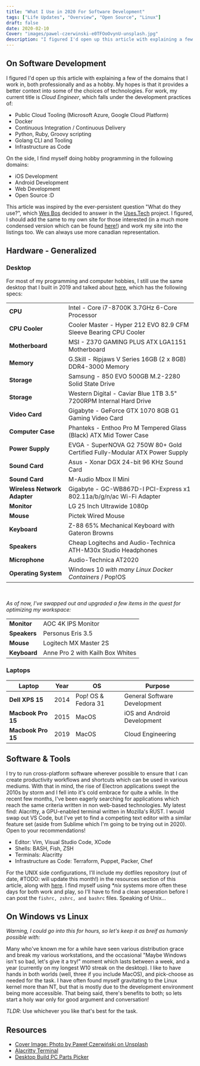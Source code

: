 ```yaml
---
title: "What I Use in 2020 For Software Development"
tags: ["Life Updates", "Overview", "Open Source", "Linux"]
draft: false
date: 2020-02-10
Cover: "images/pawel-czerwinski-e0TFOoOvynU-unsplash.jpg"
description: "I figured I'd open up this article with explaining a few of the domains that I work in, both professionally and as a hobby. My hopes is that it provides a better context into some of the choices of technologies. For work, my current title is Cloud Engineer, and on the side, I find myself doing hobby programming in the web, mobile and open source domains."
---
```


## On Software Development

I figured I'd open up this article with explaining a few of the domains that I work in, both professionally and as a hobby. My hopes is that it provides a better context into some of the choices of technologies. For work, my current title is _Cloud Engineer_, which falls under the development practices of:

- Public Cloud Tooling (Microsoft Azure, Google Cloud Platform)
- Docker
- Continuous Integration / Continuous Delivery
- Python, Ruby, Groovy scripting
- Golang CLI and Tooling
- Infrastructure as Code

On the side, I find myself doing hobby programming in the following domains:

- iOS Development
- Android Development
- Web Development
- Open Source :D

This article was inspired by the ever-persistent question "What do they use?", which [Wes Bos](https://twitter/wesbos) decided to answer in the [Uses.Tech](https://uses.tech/) project. I figured, I should add the same to my own site for those interested (in a much more condensed version which can be found [here!](/uses)) and work my site into the listings too. We can always use more canadian representation.

## Hardware - Generalized

### Desktop

For most of my programming and computer hobbies, I still use the same desktop that I built in 2019 and talked about [here](/article/what-i-ve-done-differently-this-summer/), which has the following specs:

|                              |                                                                            |
| ---------------------------- | -------------------------------------------------------------------------- |
| **CPU**                      | Intel - Core i7-8700K 3.7GHz 6-Core Processor                              |
| **CPU Cooler**               | Cooler Master - Hyper 212 EVO 82.9 CFM Sleeve Bearing CPU Cooler           |
| **Motherboard**              | MSI - Z370 GAMING PLUS ATX LGA1151 Motherboard                             |
| **Memory**                   | G.Skill - Ripjaws V Series 16GB (2 x 8GB) DDR4-3000 Memory                 |
| **Storage**                  | Samsung - 850 EVO 500GB M.2-2280 Solid State Drive                         |
| **Storage**                  | Western Digital - Caviar Blue 1TB 3.5" 7200RPM Internal Hard Drive         |
| **Video Card**               | Gigabyte - GeForce GTX 1070 8GB G1 Gaming Video Card                       |
| **Computer Case**            | Phanteks - Enthoo Pro M Tempered Glass (Black) ATX Mid Tower Case          |
| **Power Supply**             | EVGA - SuperNOVA G2 750W 80+ Gold Certified Fully-Modular ATX Power Supply |
| **Sound Card**               | Asus - Xonar DGX 24-bit 96 KHz Sound Card                                  |
| **Sound Card**               | M-Audio Mbox II Mini                                                       |
| **Wireless Network Adapter** | Gigabyte - GC-WB867D-I PCI-Express x1 802.11a/b/g/n/ac Wi-Fi Adapter       |
| **Monitor**                  | LG 25 Inch Ultrawide 1080p                                                 |
| **Mouse**                    | Pictek Wired Mouse                                                         |
| **Keyboard**                 | Z-88 65% Mechanical Keyboard with Gateron Browns                           |
| **Speakers**                 | Cheap Logitechs and Audio-Technica ATH-M30x Studio Headphones              |
| **Microphone**               | Audio-Technica AT2020                                                      |
| **Operating System**         | Windows 10 _with many Linux Docker Containers_ / Pop!OS                    |

<br />

_As of now, I've swapped out and upgraded a few items in the quest for optimizing my workspace:_

|              |                                  |
| ------------ | -------------------------------- |
| **Monitor**  | AOC 4K IPS Monitor               |
| **Speakers** | Personus Eris 3.5                |
| **Mouse**    | Logitech MX Master 2S            |
| **Keyboard** | Anne Pro 2 with Kailh Box Whites |

### Laptops

| Laptop             | Year | OS                  | Purpose                      |
| ------------------ | ---- | ------------------- | ---------------------------- |
| **Dell XPS 15**    | 2014 | Pop! OS & Fedora 31 | General Software Development |
| **Macbook Pro 15** | 2015 | MacOS               | iOS and Android Development  |
| **Macbook Pro 15** | 2019 | MacOS               | Cloud Engineering            |

## Software & Tools

I try to run cross-platform software wherever possible to ensure that I can create productivity workflows and shortcuts which can be used in various mediums. With that in mind, the rise of Electron applications swept the 2010s by storm and I fell into it's cold embrace for quite a while. In the recent few months, I've been eagerly searching for applications which reach the same criteria written in non web-based technologies. My latest find: Alacritty, a GPU-enabled terminal written in Mozilla's RUST. I would swap out VS Code, but I've yet to find a competing text editor with a similar feature set (aside from Sublime which I'm going to be trying out in 2020). Open to your recommendations!

- Editor: Vim, Visual Studio Code, XCode
- Shells: BASH, Fish, ZSH
- Terminals: Alacritty
- Infrastructure as Code: Terraform, Puppet, Packer, Chef

For the UNIX side configurations, I'll include my dotfiles repository (out of date, #TODO: will update this month!) in the resources section of this article, along with [here](https://github.com/raygervais/dotfiles). I find myself using _\*nix_ systems more often these days for both work and play, so I'll have to find a clean seperation before I can post the `fishrc, zshrc, and bashrc` files. Speaking of Unix...

## On Windows vs Linux

_Warning, I could go into this for hours, so let's keep it as breif as humanly possible with:_

Many who've known me for a while have seen various distribution grace and break my various workstations, and the occasional "Maybe Windows isn't so bad, let's give it a try!" moment which lasts between a week, and a year (currently on my longest W10 streak on the desktop). I like to have hands in both worlds (well, three if you include MacOS), and pick-choose as needed for the task. I have often found myself gravitating to the Linux kernel more than NT, but that is mostly due to the development environment being more accessible. That being said, there's benefits to both; so lets start a holy war only for good argument and conversation!

_TLDR_: Use whichever you like that's best for the task.

## Resources

- [Cover Image: Photo by Paweł Czerwiński on Unsplash](https://unsplash.com/photos/e0TFOoOvynU)
- [Alacritty Terminal](https://github.com/alacritty/alacritty)
- [Desktop Build PC Parts Picker](https://ca.pcpartpicker.com/list/FhfFKB)
